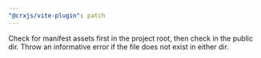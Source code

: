 ```yaml
---
"@crxjs/vite-plugin": patch
---
```


Check for manifest assets first in the project root, then check in the public dir. Throw an informative error if the file does not exist in either dir.
